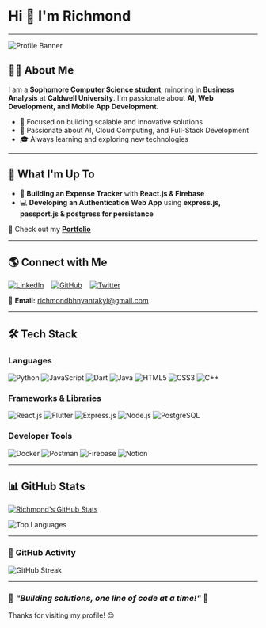 # Hi 👋 I'm **Richmond**

---

![Profile Banner]()

## 🧑‍💻 **About Me**

I am a **Sophomore Computer Science student**, minoring in **Business Analysis** at **Caldwell University**. I'm passionate about **AI, Web Development, and Mobile App Development**.

- 🎯 Focused on building scalable and innovative solutions
- 🚀 Passionate about AI, Cloud Computing, and Full-Stack Development
- 🎓 Always learning and exploring new technologies

---

## 🚀 **What I'm Up To**
- 🌱 **Building an Expense Tracker** with **React.js & Firebase**
- 💻 **Developing an Authentication Web App** using **express.js, passport.js & postgress for persistance**

🔗 Check out my **[Portfolio](your-portfolio-link)**

---

## 🌎 **Connect with Me**
[![LinkedIn](https://img.shields.io/badge/LinkedIn-Connect-blue?style=for-the-badge&logo=linkedin)](your-linkedin-link)
&nbsp;&nbsp;
[![GitHub](https://img.shields.io/badge/GitHub-Follow-black?style=for-the-badge&logo=github)](https://github.com/richmond003)
&nbsp;&nbsp;
[![Twitter](https://img.shields.io/badge/Twitter-Follow-blue?style=for-the-badge&logo=twitter)](your-twitter-link)

📧 **Email:** [richmondbhnyantakyi@gmail.com](mailto:richmondbhnyantakyi@gmail.com)

---

## 🛠️ **Tech Stack**

### **Languages**
![Python](https://skillicons.dev/icons?i=python)
![JavaScript](https://skillicons.dev/icons?i=javascript)
![Dart](https://skillicons.dev/icons?i=dart)
![Java](https://skillicons.dev/icons?i=java)
![HTML5](https://skillicons.dev/icons?i=html)
![CSS3](https://skillicons.dev/icons?i=css)
![C++](https://skillicons.dev/icons?i=cpp)

### **Frameworks & Libraries**
![React.js](https://skillicons.dev/icons?i=react)
![Flutter](https://skillicons.dev/icons?i=flutter)
![Express.js](https://skillicons.dev/icons?i=express)
![Node.js](https://skillicons.dev/icons?i=nodejs)
![PostgreSQL](https://skillicons.dev/icons?i=postgres)

### **Developer Tools**
![Docker](https://skillicons.dev/icons?i=docker)
![Postman](https://skillicons.dev/icons?i=postman)
![Firebase](https://skillicons.dev/icons?i=firebase)
![Notion](https://skillicons.dev/icons?i=notion)

---

## 📊 **GitHub Stats**
<!-- ![Richmond's GitHub Stats](https://github-readme-stats.vercel.app/api?username=richmond003&show_icons=true&theme=radical)  -->
[![Richmond's GitHub Stats](https://github-readme-stats.vercel.app/api?username=richmond003&show_icons=true&theme=radical&rank_icon=github&border_radius=15)](https://github.com/anuraghazra/github-readme-stats)

![Top Languages](https://github-readme-stats.vercel.app/api/top-langs/?username=richmond003&langs_count=20&layout=compact&theme=radical)


---

### 🎨 **GitHub Activity**
![GitHub Streak](https://github-readme-streak-stats.herokuapp.com/?user=richmond003&theme=radical)

---

### 🚀 *"Building solutions, one line of code at a time!"* 🚀

Thanks for visiting my profile! 😊


